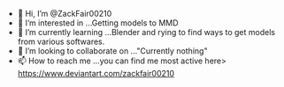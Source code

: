 - 👋 Hi, I’m @ZackFair00210
- 👀 I’m interested in ...Getting models to MMD
- 🌱 I’m currently learning ...Blender and rying to find ways to get models from various softwares.
- 💞️ I’m looking to collaborate on ..."Currently nothing"
- 📫 How to reach me ...you can find me most active here> https://www.deviantart.com/zackfair00210

<!---
ZackFair00210/ZackFair00210 is a ✨ special ✨ repository because its `README.md` (this file) appears on your GitHub profile.
You can click the Preview link to take a look at your changes.
--->
